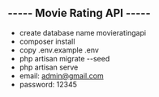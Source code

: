## ----- Movie Rating API -----

- create database name movieratingapi
- composer install
- copy .env.example .env
- php artisan migrate --seed
- php artisan serve
- email: admin@gmail.com
- password: 12345

